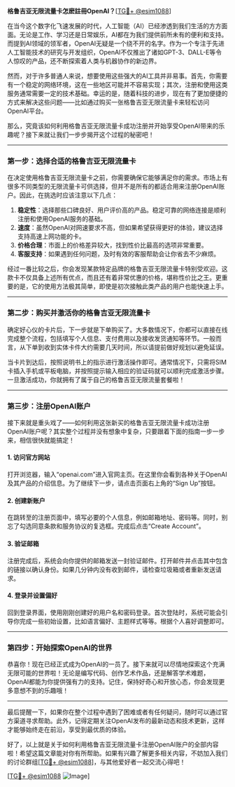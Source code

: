 **格鲁吉亚无限流量卡怎麽註冊OpenAI？**[[TG💪+ @esim1088](https://t.me/s/esim1088)]

在当今这个数字化飞速发展的时代，人工智能（AI）已经渗透到我们生活的方方面面。无论是工作、学习还是日常娱乐，AI都在为我们提供前所未有的便利和支持。而提到AI领域的领军者，OpenAI无疑是一个绕不开的名字。作为一个专注于先进人工智能技术的研究与开发组织，OpenAI不仅推出了诸如GPT-3、DALL-E等令人惊叹的产品，还不断探索着人类与机器协作的新边界。

然而，对于许多普通人来说，想要使用这些强大的AI工具并非易事。首先，你需要有一个稳定的网络环境，这在一些地区可能并不容易实现；其次，注册和使用这类服务通常需要一定的技术基础。幸运的是，随着科技的进步，现在有了更加便捷的方式来解决这些问题——比如通过购买一张格鲁吉亚无限流量卡来轻松访问OpenAI平台。

那么，究竟该如何利用格鲁吉亚无限流量卡成功注册并开始享受OpenAI带来的乐趣呢？接下来就让我们一步步揭开这个过程的秘密吧！

---

### 第一步：选择合适的格鲁吉亚无限流量卡

在决定使用格鲁吉亚无限流量卡之前，你需要确保它能够满足你的需求。市场上有很多不同类型的无限流量卡可供选择，但并不是所有的都适合用来注册OpenAI账户。因此，在挑选时应该注意以下几点：

1. **稳定性**：选择那些口碑良好、用户评价高的产品。稳定可靠的网络连接是顺利注册和使用OpenAI服务的基础。
2. **速度**：虽然OpenAI对网速要求不高，但如果希望获得更好的体验，建议选择支持高速上网功能的卡。
3. **价格合理**：市面上的价格差异较大，找到性价比最高的选项非常重要。
4. **客服支持**：如果遇到任何问题，及时有效的客服帮助会让你省去不少麻烦。

经过一番比较之后，你会发现某款特定品牌的格鲁吉亚无限流量卡特别受欢迎。这款卡不仅具备上述所有优点，而且还有着非常优惠的价格，堪称性价比之王。更重要的是，它的使用方法极其简单，即使是初次接触此类产品的用户也能快速上手。

---

### 第二步：购买并激活你的格鲁吉亚无限流量卡

确定好心仪的卡片后，下一步就是下单购买了。大多数情况下，你都可以直接在线完成整个流程，包括填写个人信息、支付费用以及接收发货通知等环节。一般而言，从下单到收到实体卡件大约需要几天时间，所以请提前做好规划以避免延误。

当卡片到达后，按照说明书上的指示进行激活操作即可。通常情况下，只需将SIM卡插入手机或平板电脑，并按照提示输入相应的验证码就可以顺利完成激活步骤。一旦激活成功，你就拥有了属于自己的格鲁吉亚无限流量套餐啦！

---

### 第三步：注册OpenAI账户

接下来就是重头戏了——如何利用这张新买的格鲁吉亚无限流量卡成功注册OpenAI账户呢？其实整个过程并没有想象中复杂，只要跟着下面的指南一步一步来，相信很快就能搞定！

#### 1. 访问官方网站
打开浏览器，输入“openai.com”进入官网主页。在这里你会看到各种关于OpenAI及其产品的介绍信息。为了继续下一步，请点击页面右上角的“Sign Up”按钮。

#### 2. 创建新账户
在跳转至的注册页面中，填写必要的个人信息，例如邮箱地址、密码等。同时，别忘了勾选同意条款和服务协议的复选框。完成后点击“Create Account”。

#### 3. 验证邮箱
注册完成后，系统会向你提供的邮箱发送一封验证邮件。打开邮件并点击其中包含的链接以确认身份。如果几分钟内没有收到邮件，请检查垃圾箱或者重新发送请求。

#### 4. 登录并设置偏好
回到登录界面，使用刚刚创建好的用户名和密码登录。首次登陆时，系统可能会引导你完成一些初始设置，比如语言偏好、主题样式等等。根据个人喜好调整即可。

---

### 第四步：开始探索OpenAI的世界

恭喜你！现在已经正式成为OpenAI的一员了。接下来就可以尽情地探索这个充满无限可能的世界啦！无论是编写代码、创作艺术作品，还是解答学术难题，OpenAI都能为你提供强有力的支持。记住，保持好奇心和开放心态，你会发现更多意想不到的乐趣哦！

---

最后提醒一下，如果你在整个过程中遇到了困难或者有任何疑问，随时可以通过官方渠道寻求帮助。此外，记得定期关注OpenAI发布的最新动态和技术更新，这样才能够始终走在前沿，享受到最优质的体验。

好了，以上就是关于如何利用格鲁吉亚无限流量卡注册OpenAI账户的全部内容啦！希望这篇文章能对你有所帮助。如果有兴趣了解更多相关内容，不妨加入我们的讨论群组[[TG💪+ @esim1088](https://t.me/s/esim1088)]，与其他爱好者一起交流心得吧！

[[TG💪+ @esim1088](https://t.me/s/esim1088) ![Image](https://i.postimg.cc/4NQfJmqS/Snipaste-2025-05-13-00-14-12.png)]